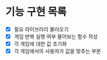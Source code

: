 # 기능 구현 목록

- [x] 필요 라이브러리 불러오기
- [x] 게임 반복 실행 여부 물어보는 함수 작성
- [x] 각 게임에 대한 값 초기화
- [x] 각 게임에서의 사용자가 값을 맞추는 부분